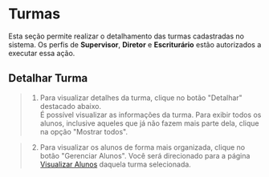 # Turmas
Esta seção permite realizar o detalhamento das turmas cadastradas no sistema. Os perfis de **Supervisor**, **Diretor** e **Escriturário** estão autorizados a executar essa ação.

## Detalhar Turma

> 1. Para visualizar detalhes da turma, clique no botão "Detalhar" destacado abaixo.     
> É possível visualizar as informações da turma. Para exibir todos os alunos, inclusive aqueles que já não fazem mais parte dela, clique na opção "Mostrar todos".
> <!-- colocar imagem -->

> 2. Para visualizar os alunos de forma mais organizada, clique no botão "Gerenciar Alunos". Você será direcionado para a página [Visualizar Alunos](../alunos/visualizar-alunos.md) daquela turma selecionada.
> <!-- colocar imagem -->